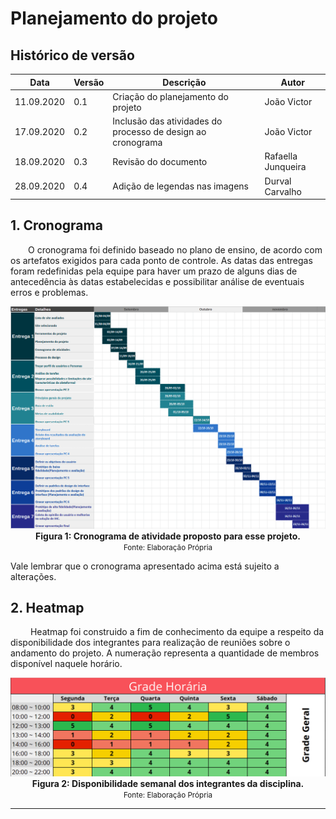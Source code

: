 # Planejamento do projeto

## Histórico de versão

|  Data  | Versão | Descrição | Autor |
|----|----| --- | --- | 
| 11.09.2020 | 0.1 | Criação do planejamento do projeto | João Victor |
| 17.09.2020 | 0.2 | Inclusão das atividades do processo de design ao cronograma | João Victor |
| 18.09.2020 | 0.3 | Revisão do documento | Rafaella Junqueira |
| 28.09.2020 |  0.4   | Adição de legendas nas imagens | Durval Carvalho |


## 1. Cronograma
<p text-align='justify'>&emsp;&emsp;O cronograma foi definido baseado no plano de ensino, de acordo com os artefatos exigidos para cada ponto de controle. As datas das entregas foram redefinidas pela equipe para haver um prazo de alguns dias de antecedência às datas estabelecidas e possibilitar análise de eventuais erros e problemas. </p>

<img src='/_media/assets/images/print_screen/cronograma.png'>
<figcaption align='center'>
    <b>Figura 1: Cronograma de atividade proposto para esse projeto.</b>
    <br><small>Fonte: Elaboração Própria</small>
</figcaption>

Vale lembrar que o cronograma apresentado acima está sujeito a alterações.

## 2. Heatmap

<p text-align="justify">&emsp;&emsp; Heatmap foi construido a fim de conhecimento da equipe a respeito da disponibilidade dos integrantes para realização de reuniões sobre o andamento do projeto. A numeração representa a quantidade de membros disponível naquele horário.</p>

<img src='/_media/assets/images/print_screen/heatmap.png'>
<figcaption align='center'>
    <b>Figura 2: Disponibilidade semanal dos integrantes da disciplina.</b>
    <br><small>Fonte: Elaboração Própria</small>
</figcaption>

-----------------
